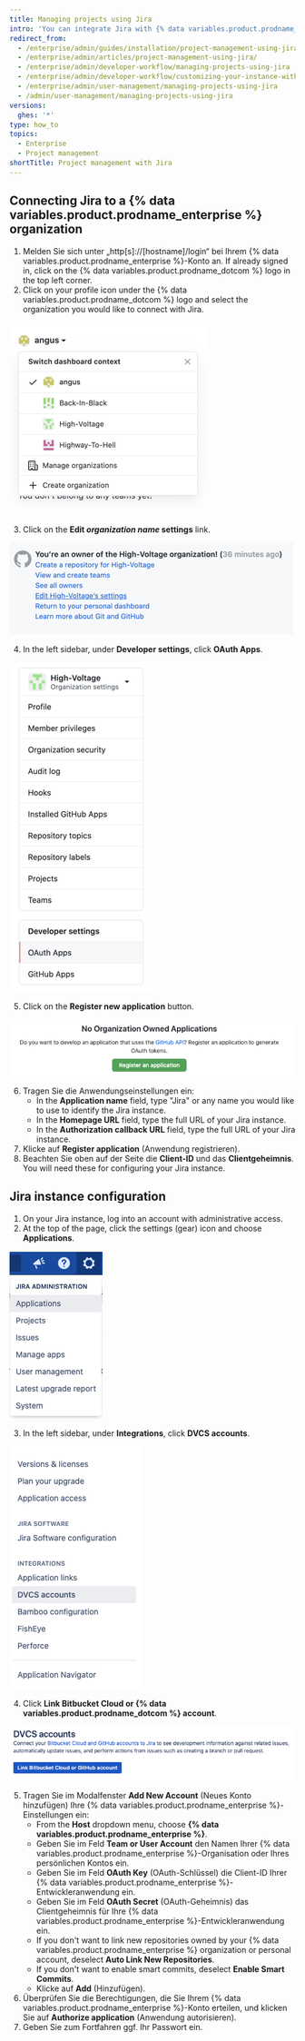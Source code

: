 ```yaml
---
title: Managing projects using Jira
intro: 'You can integrate Jira with {% data variables.product.prodname_enterprise %} for project management.'
redirect_from:
  - /enterprise/admin/guides/installation/project-management-using-jira/
  - /enterprise/admin/articles/project-management-using-jira/
  - /enterprise/admin/developer-workflow/managing-projects-using-jira
  - /enterprise/admin/developer-workflow/customizing-your-instance-with-integrations
  - /enterprise/admin/user-management/managing-projects-using-jira
  - /admin/user-management/managing-projects-using-jira
versions:
  ghes: '*'
type: how_to
topics:
  - Enterprise
  - Project management
shortTitle: Project management with Jira
---
```


## Connecting Jira to a {% data variables.product.prodname_enterprise %} organization

1. Melden Sie sich unter „http[s]://[hostname]/login“ bei Ihrem {% data variables.product.prodname_enterprise %}-Konto an. If already signed in, click on the {% data variables.product.prodname_dotcom %} logo in the top left corner.
2. Click on your profile icon under the {% data variables.product.prodname_dotcom %} logo and select the organization you would like to connect with Jira.

  ![Select an organization](/assets/images/enterprise/orgs-and-teams/profile-select-organization.png)

3. Click on the **Edit _organization name_ settings** link.

  ![Edit organization settings](/assets/images/enterprise/orgs-and-teams/edit-organization-settings.png)

4. In the left sidebar, under **Developer settings**, click **OAuth Apps**.

  ![Select OAuth Apps](/assets/images/enterprise/orgs-and-teams/organization-dev-settings-oauth-apps.png)

5. Click on the **Register new application** button.

  ![Register new application button](/assets/images/enterprise/orgs-and-teams/register-oauth-application-button.png)

6. Tragen Sie die Anwendungseinstellungen ein:
    - In the **Application name** field, type "Jira" or any name you would like to use to identify the Jira instance.
    - In the **Homepage URL** field, type the full URL of your Jira instance.
    - In the **Authorization callback URL** field, type the full URL of your Jira instance.
7. Klicke auf **Register application** (Anwendung registrieren).
8. Beachten Sie oben auf der Seite die **Client-ID** und das **Clientgeheimnis**. You will need these for configuring your Jira instance.

## Jira instance configuration

1. On your Jira instance, log into an account with administrative access.
2. At the top of the page, click the settings (gear) icon and choose **Applications**.

  ![Select Applications on Jira settings](/assets/images/enterprise/orgs-and-teams/jira/jira-applications.png)

3. In the left sidebar, under **Integrations**, click **DVCS accounts**.

  ![Jira Integrations menu - DVCS accounts](/assets/images/enterprise/orgs-and-teams/jira/jira-integrations-dvcs.png)

4. Click **Link Bitbucket Cloud or {% data variables.product.prodname_dotcom %} account**.

  ![Link GitHub account to Jira](/assets/images/enterprise/orgs-and-teams/jira/jira-link-github-account.png)

5. Tragen Sie im Modalfenster **Add New Account** (Neues Konto hinzufügen) Ihre {% data variables.product.prodname_enterprise %}-Einstellungen ein:
    - From the **Host** dropdown menu, choose **{% data variables.product.prodname_enterprise %}**.
    - Geben Sie im Feld **Team or User Account** den Namen Ihrer {% data variables.product.prodname_enterprise %}-Organisation oder Ihres persönlichen Kontos ein.
    - Geben Sie im Feld **OAuth Key** (OAuth-Schlüssel) die Client-ID Ihrer {% data variables.product.prodname_enterprise %}-Entwickleranwendung ein.
    - Geben Sie im Feld **OAuth Secret** (OAuth-Geheimnis) das Clientgeheimnis für Ihre {% data variables.product.prodname_enterprise %}-Entwickleranwendung ein.
    - If you don't want to link new repositories owned by your {% data variables.product.prodname_enterprise %} organization or personal account, deselect **Auto Link New Repositories**.
    - If you don't want to enable smart commits, deselect **Enable Smart Commits**.
    - Klicke auf **Add** (Hinzufügen).
6. Überprüfen Sie die Berechtigungen, die Sie Ihrem {% data variables.product.prodname_enterprise %}-Konto erteilen, und klicken Sie auf **Authorize application** (Anwendung autorisieren).
7. Geben Sie zum Fortfahren ggf. Ihr Passwort ein.
